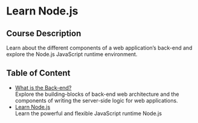 # Learn Node.js
## Course Description 
Learn about the different components of a web application’s back-end and explore the Node.js JavaScript runtime environment.
## Table of Content
- [What is the Back-end?](./contents/What%20is%20the%20Back-end%3F.md)  
Explore the building-blocks of back-end web architecture and the components of writing the server-side logic for web applications.
- [Learn Node.js](./contents/Learn%20Node.js.md)  
Learn the powerful and flexible JavaScript runtime Node.js